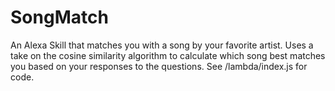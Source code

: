 # SongMatch
An Alexa Skill that matches you with a song by your favorite artist. Uses a take on the cosine similarity algorithm to calculate which song best matches you based on your responses to the questions. See /lambda/index.js for code.
